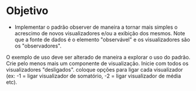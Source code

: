 # Objetivo

- Implementar o padrão observer de maneira a tornar mais simples o acrescimo de novos visualizadores e/ou a exibição dos mesmos. Note que a fonte de dados é o elemento "observável" e os visualizadores são os "observadores". 

O exemplo de uso deve ser alterado de maneira a explorar o uso do padrão. Crie pelo menos mais um componente de visualização. Inicie com todos os visualizadores "desligados". coloque opções para ligar cada visualizador (ex: -1 = ligar visualizador de somatório, -2 = ligar visualizador de média etc).